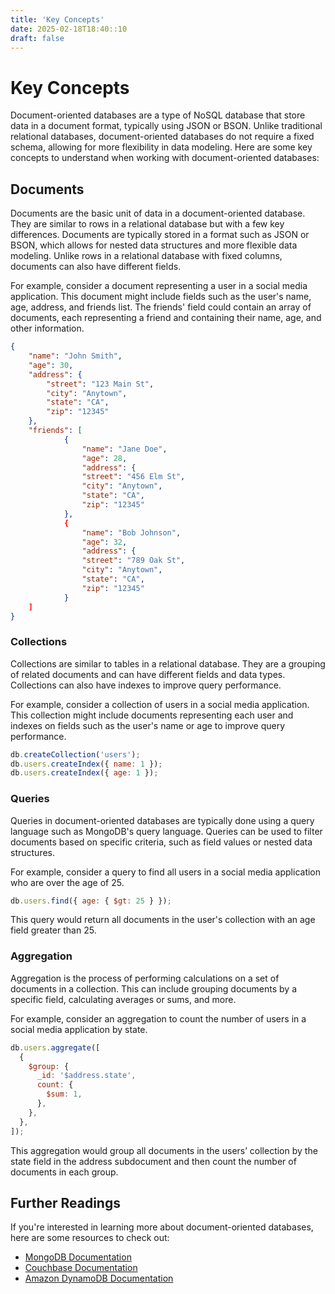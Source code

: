 ```yaml
---
title: 'Key Concepts'
date: 2025-02-18T18:40::10
draft: false
---
```


# Key Concepts

Document-oriented databases are a type of NoSQL database that store data in a document format, typically using JSON or BSON. Unlike traditional relational databases, document-oriented databases do not require a fixed schema, allowing for more flexibility in data modeling. Here are some key concepts to understand when working with document-oriented databases:

## **Documents**

Documents are the basic unit of data in a document-oriented database. They are similar to rows in a relational database but with a few key differences. Documents are typically stored in a format such as JSON or BSON, which allows for nested data structures and more flexible data modeling. Unlike rows in a relational database with fixed columns, documents can also have different fields.

For example, consider a document representing a user in a social media application. This document might include fields such as the user's name, age, address, and friends list. The friends' field could contain an array of documents, each representing a friend and containing their name, age, and other information.

```json
{
	"name": "John Smith",
	"age": 30,
	"address": {
		"street": "123 Main St",
		"city": "Anytown",
		"state": "CA",
		"zip": "12345"
	},
	"friends": [
			{
				"name": "Jane Doe",
				"age": 28,
				"address": {
				"street": "456 Elm St",
				"city": "Anytown",
				"state": "CA",
				"zip": "12345"
			},
			{
				"name": "Bob Johnson",
				"age": 32,
				"address": {
				"street": "789 Oak St",
				"city": "Anytown",
				"state": "CA",
				"zip": "12345"
			}
	]
}
```

### **Collections**

Collections are similar to tables in a relational database. They are a grouping of related documents and can have different fields and data types. Collections can also have indexes to improve query performance.

For example, consider a collection of users in a social media application. This collection might include documents representing each user and indexes on fields such as the user's name or age to improve query performance.

```jsx
db.createCollection('users');
db.users.createIndex({ name: 1 });
db.users.createIndex({ age: 1 });
```

### **Queries**

Queries in document-oriented databases are typically done using a query language such as MongoDB's query language. Queries can be used to filter documents based on specific criteria, such as field values or nested data structures.

For example, consider a query to find all users in a social media application who are over the age of 25.

```jsx
db.users.find({ age: { $gt: 25 } });
```

This query would return all documents in the user's collection with an age field greater than 25.

### **Aggregation**

Aggregation is the process of performing calculations on a set of documents in a collection. This can include grouping documents by a specific field, calculating averages or sums, and more.

For example, consider an aggregation to count the number of users in a social media application by state.

```jsx
db.users.aggregate([
  {
    $group: {
      _id: '$address.state',
      count: {
        $sum: 1,
      },
    },
  },
]);
```

This aggregation would group all documents in the users’ collection by the state field in the address subdocument and then count the number of documents in each group.

## **Further Readings**

If you're interested in learning more about document-oriented databases, here are some resources to check out:

- [MongoDB Documentation](https://docs.mongodb.com/)
- [Couchbase Documentation](https://docs.couchbase.com/)
- [Amazon DynamoDB Documentation](https://docs.aws.amazon.com/dynamodb/)
